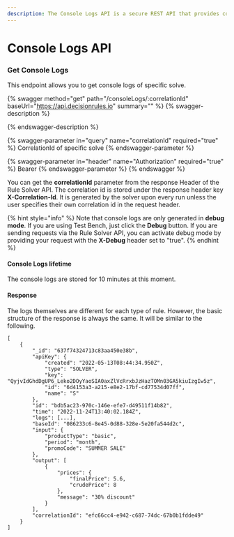 ```yaml
---
description: The Console Logs API is a secure REST API that provides console logs.
---
```


# Console Logs API

### Get Console Logs

This endpoint allows you to get console logs of specific solve.&#x20;

{% swagger method="get" path="/consoleLogs/:correlationId" baseUrl="https://api.decisionrules.io" summary="" %}
{% swagger-description %}

{% endswagger-description %}

{% swagger-parameter in="query" name="correlationId" required="true" %}
CorrelationId of specific solve
{% endswagger-parameter %}

{% swagger-parameter in="header" name="Authorization" required="true" %}
Bearer <Solver API Key>
{% endswagger-parameter %}
{% endswagger %}

You can get the **correlationId** parameter from the response Header of the Rule Solver API. The correlation id is stored under the response header key **X-Correlation-Id**. It is generated by the solver upon every run unless the user specifies their own correlation id in the request header.

{% hint style="info" %}
Note that console logs are only generated in **debug mode**. If you are using Test Bench, just click the **Debug** button. If you are sending requests via the Rule Solver API, you can activate debug mode by providing your request with the **X-Debug** header set to "true".
{% endhint %}

#### Console Logs lifetime

The console logs are stored for 10 minutes at this moment.

#### Response

The logs themselves are different for each type of rule. However, the basic structure of the response is always the same. It will be similar to the following.

```
[
    {
        "_id": "637f74324713c83aa450e38b",
        "apiKey": {
            "created": "2022-05-13T08:44:34.950Z",
            "type": "SOLVER",
            "key": "QyjvIdGhdDgUP6_Leko2DOyYaoSIA0axZlVcRrxbJzHazTOMn03GA5kiuIzgIw5z",
            "id": "6d4153a3-a215-e8e2-17bf-cd77534d07ff",
            "name": "S"
        },
        "id": "bdb5ac23-970c-146e-efe7-d49511f14b82",
        "time": "2022-11-24T13:40:02.184Z",
        "logs": [...],
        "baseId": "086233c6-8e45-0d88-328e-5e20fa544d2c",
        "input": {
            "productType": "basic",
            "period": "month",
            "promoCode": "SUMMER SALE"
        },
        "output": [
            {
                "prices": {
                    "finalPrice": 5.6,
                    "crudePrice": 8
                },
                "message": "30% discount"
            }
        ],
        "correlationId": "efc66cc4-e942-c687-74dc-67b0b1fdde49"
    }
]
```
